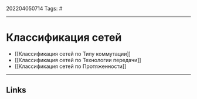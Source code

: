 202204050714
Tags: #

---

# Классификация сетей
- [[Классификация сетей по Типу коммутации]]
- [[Классификация сетей по Технологии передачи]]
- [[Классификация сетей по Протяженности]]

---
## Links